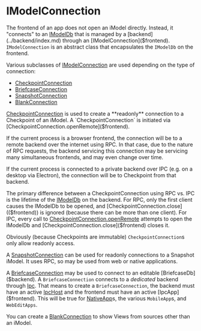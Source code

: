 # IModelConnection

The frontend of an app does not open an iModel directly. Instead, it "connects" to an [IModelDb]($backend) that is managed by a [backend](../backend/index.md) through an
[IModelConnection]($frontend). `IModelConnection` is an abstract class that encapsulates the `IModelDb` on the frontend.

Various subclasses of [IModelConnection]($frontend) are used depending on the type of connection:

- [CheckpointConnection]($frontend)
- [BriefcaseConnection]($frontend)
- [SnapshotConnection]($frontend)
- [BlankConnection](./BlankConnection.md)

[CheckpointConnection]($frontend) is used to create a **readonly** connection to a Checkpoint of an iModel. A `CheckpointConnection` is initiated via [CheckpointConnection.openRemote]($frontend).

If the current process is a browser frontend, the connection will be to a remote backend over the internet using RPC. In that case, due to the nature of RPC requests, the backend servicing this connection may be servicing many simultaneous frontends, and may even change over time.

If the current process is connected to a private backend over IPC (e.g. on a desktop via Electron), the connection will be to Checkpoint from that backend.

The primary difference between a CheckpointConnection using RPC vs. IPC is the lifetime of the [IModelDb]($backend) on the backend. For RPC, only the first client causes the IModelDb to be opened, and [CheckpointConnection.close](($frontend)) is ignored (because there can be
more than one client). For IPC, every call to [CheckpointConnection.openRemote](($frontend)) attempts to open the IModelDb and [CheckpointConnection.close]($frontend)
closes it.

Obviously (because Checkpoints are immutable) `CheckpointConnection`s only allow readonly access.

A [SnapshotConnection]($frontend) can be used for readonly connections to a Snapshot iModel. It uses RPC, so may be used from web or native applications.

A [BriefcaseConnection]($frontend) may be used to connect to an editable [BriefcaseDb]($backend). A `BriefcaseConnection` connects to a *dedicated* backend through [Ipc](../IpcInterface.md). That means to create a `BriefcaseConnection`, the backend must have an active [IpcHost]($backend) and the frontend must have an active [IpcApp]($frontend). This will be true for [NativeApp]($frontend)s, the various `MobileApp`s, and `WebEditApps`.

You can create a [BlankConnection](./BlankConnection.md) to show Views from sources other than an iModel.
